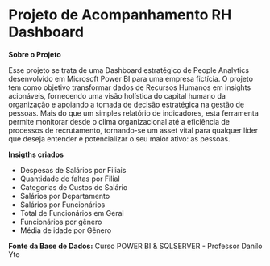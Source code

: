 # Projeto de Acompanhamento RH Dashboard

**Sobre o Projeto** 

Esse projeto se trata de uma Dashboard estratégico de People Analytics desenvolvido em Microsoft Power BI para uma empresa fictícia. O projeto tem como objetivo transformar dados de Recursos Humanos em insights acionáveis, fornecendo uma visão holística do capital humano da organização e apoiando a tomada de decisão estratégica na gestão de pessoas. Mais do que um simples relatório de indicadores, esta ferramenta permite monitorar desde o clima organizacional até a eficiência de processos de recrutamento, tornando-se um asset vital para qualquer líder que deseja entender e potencializar o seu maior ativo: as pessoas.



**Insigths criados**

- Despesas de Salários por Filiais
- Quantidade de faltas por Filial
- Categorias de Custos de Salário
- Salários por Departamento
- Salários por Funcionários
- Total de Funcionários em Geral
- Funcionários por gênero
- Média de idade por Gênero

**Fonte da Base de Dados:** Curso POWER BI & SQLSERVER - Professor Danilo Yto
